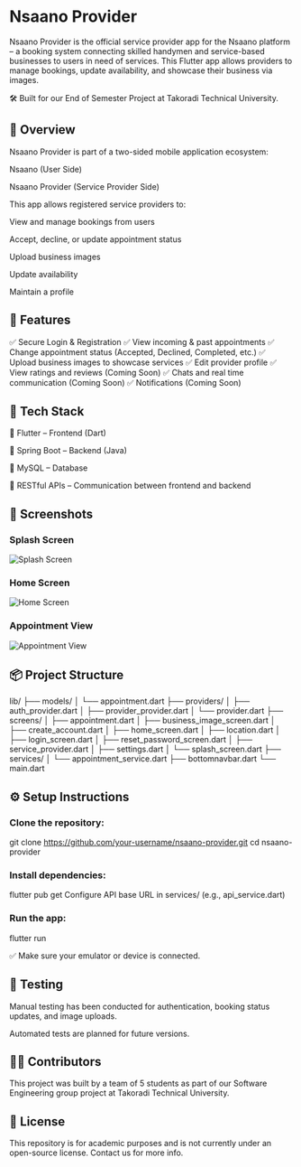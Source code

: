 # Nsaano Provider

Nsaano Provider is the official service provider app for the Nsaano platform – a booking system connecting skilled handymen and service-based businesses to users in need of services. This Flutter app allows providers to manage bookings, update availability, and showcase their business via images.

🛠 Built for our End of Semester Project at Takoradi Technical University.

## 📲 Overview
Nsaano Provider is part of a two-sided mobile application ecosystem:

Nsaano (User Side)

Nsaano Provider (Service Provider Side)

This app allows registered service providers to:

View and manage bookings from users

Accept, decline, or update appointment status

Upload business images

Update availability

Maintain a profile

## 🚀 Features
✅ Secure Login & Registration
✅ View incoming & past appointments
✅ Change appointment status (Accepted, Declined, Completed, etc.)
✅ Upload business images to showcase services
✅ Edit provider profile
✅ View ratings and reviews (Coming Soon)
✅ Chats and real time communication (Coming Soon)
✅ Notifications (Coming Soon)

## 🧱 Tech Stack
💙 Flutter – Frontend (Dart)

🌱 Spring Boot – Backend (Java)

🐬 MySQL – Database

🧾 RESTful APIs – Communication between frontend and backend

## 📸 Screenshots
 ### Splash Screen
![Splash Screen](https://github.com/user-attachments/assets/6d974630-e8e3-4430-938d-f8ddd9f711ec)  
### Home Screen
![Home Screen](https://github.com/user-attachments/assets/040ebd8a-4024-4cda-8371-ab59597dcbcd)
### Appointment View
![Appointment View](https://github.com/user-attachments/assets/d667e825-65d2-43d7-8c8f-569a794fa11f)


## 📦 Project Structure
lib/
├── models/
│   └── appointment.dart
├── providers/
│   ├── auth_provider.dart
│   ├── provider_provider.dart
│   └── provider.dart
├── screens/
│   ├── appointment.dart
│   ├── business_image_screen.dart
│   ├── create_account.dart
│   ├── home_screen.dart
│   ├── location.dart
│   ├── login_screen.dart
│   ├── reset_password_screen.dart
│   ├── service_provider.dart
│   ├── settings.dart
│   └── splash_screen.dart
├── services/
│   └── appointment_service.dart
├── bottomnavbar.dart
└── main.dart

## ⚙️ Setup Instructions

### Clone the repository:

git clone https://github.com/your-username/nsaano-provider.git
cd nsaano-provider

### Install dependencies:

flutter pub get
Configure API base URL in services/ (e.g., api_service.dart)

### Run the app:

flutter run

✅ Make sure your emulator or device is connected.

## 🧪 Testing
Manual testing has been conducted for authentication, booking status updates, and image uploads.

Automated tests are planned for future versions.

## 🧑‍💻 Contributors
This project was built by a team of 5 students as part of our Software Engineering group project at Takoradi Technical University.

## 📄 License
This repository is for academic purposes and is not currently under an open-source license. Contact us for more info.

